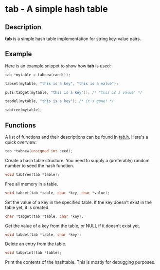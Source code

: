 # tab - A simple hash table

## Description

**tab** is a simple hash table implementation for string key-value pairs.

## Example

Here is an example snippet to show how **tab** is used:

```c
tab *mytable = tabnew(rand());

tabset(mytable, "this is a key", "this is a value");

puts(tabget(mytable, "this is a key")); /* "this is a value" */

tabdel(mytable, "this is a key"); /* it's gone! */

tabfree(mytable);
```

## Functions

A list of functions and their descriptions can be found in [tab.h](tab.h). Here's a quick overview:

```c
tab *tabnew(unsigned int seed);
```
Create a hash table structure. You need to supply a (preferably) random number to seed the hash function.

```c
void tabfree(tab *table);
```
Free all memory in a table.

```c
void tabset(tab *table, char *key, char *value);
```
Set the value of a key in the specified table. If the key doesn't exist in the table yet, it is created.

```c
char *tabget(tab *table, char *key);
```
Get the value of a key from the table, or NULL if it doesn't exist yet.

```c
void tabdel(tab *table, char *key);
```
Delete an entry from the table.


```c
void tabprint(tab *table);
```
Print the contents of the hashtable. This is mostly for debugging purposes.
